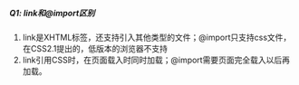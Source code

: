 ##### Q1: link和@import区别
1. link是XHTML标签，还支持引入其他类型的文件；@import只支持css文件，在CSS2.1提出的，低版本的浏览器不支持
2. link引用CSS时，在页面载入时同时加载；@import需要页面完全载入以后再加载。